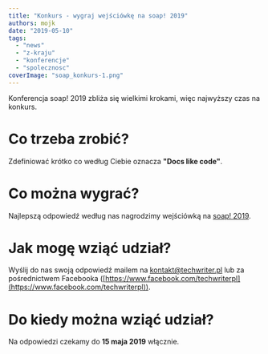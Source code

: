 ```yaml
---
title: "Konkurs - wygraj wejściówkę na soap! 2019"
authors: mojk
date: "2019-05-10"
tags:
  - "news"
  - "z-kraju"
  - "konferencje"
  - "spolecznosc"
coverImage: "soap_konkurs-1.png"
---
```


Konferencja soap! 2019 zbliża się wielkimi krokami, więc najwyższy czas na
konkurs.

# Co trzeba zrobić?

Zdefiniować krótko co według Ciebie oznacza **"Docs like code"**.

# Co można wygrać?

Najlepszą odpowiedź według nas nagrodzimy wejściówką na
[soap! 2019](http://soapconf.com/).

# Jak mogę wziąć udział?

Wyślij do nas swoją odpowiedź mailem na
[kontakt@techwriter.pl](mailto:kontakt@techwriter.pl) lub za pośrednictwem
Facebooka
([https://www.facebook.com/techwriterpl](https://www.facebook.com/techwriterpl)).

# Do kiedy można wziąć udział?

Na odpowiedzi czekamy do **15 maja 2019** włącznie.
